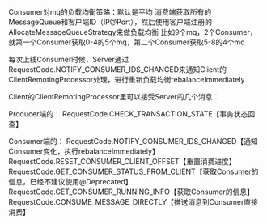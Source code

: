 Consumer对mq的负载均衡策略：默认是平均
消费端获取所有的MessageQueue和客户端ID（IP@Port），然后使用客户端注册的AllocateMessageQueueStrategy来做负载均衡
比如9个mq，2个Consumer，就第一个Consumer获取0-4的5个mq，第二个Consumer获取5-8的4个mq

每次上线Consumer时候，Server通过RequestCode.NOTIFY_CONSUMER_IDS_CHANGED来通知Client的ClientRemotingProcessor处理，进行重新负载均衡rebalanceImmediately



Client的ClientRemotingProcessor里可以接受Server的几个消息：

Producer端的：
RequestCode.CHECK_TRANSACTION_STATE【事务状态回查】


Consumer端的：
RequestCode.NOTIFY_CONSUMER_IDS_CHANGED【通知Consumer变化，执行rebalanceImmediately】
RequestCode.RESET_CONSUMER_CLIENT_OFFSET【重置消费进度】
RequestCode.GET_CONSUMER_STATUS_FROM_CLIENT【获取Consumer的信息，已经不建议使用@Deprecated】
RequestCode.GET_CONSUMER_RUNNING_INFO【获取Consumer的信息】
RequestCode.CONSUME_MESSAGE_DIRECTLY【推送消息到Consumer直接消费】




